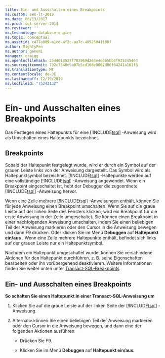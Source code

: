 ```yaml
---
title: Ein- und Ausschalten eines Breakpoints
ms.custom: seo-lt-2019
ms.date: 06/13/2017
ms.prod: sql-server-2014
ms.reviewer: ''
ms.technology: database-engine
ms.topic: conceptual
ms.assetid: c477ab89-a1cd-4f2c-aa7c-40525041100f
author: MightyPen
ms.author: genemi
manager: craigg
ms.openlocfilehash: 2b44014527f702969d264e4e5b5bb4f925345464
ms.sourcegitcommit: 792c7548e9a07b5cd166e0007d06f64241a161f8
ms.translationtype: MT
ms.contentlocale: de-DE
ms.lasthandoff: 12/19/2019
ms.locfileid: "75243132"
---
```

# <a name="toggle-a-breakpoint"></a>Ein- und Ausschalten eines Breakpoints
  Das Festlegen eines Haltepunkts für eine [!INCLUDE[tsql](../../includes/tsql-md.md)] -Anweisung wird als Umschalten eines Haltepunkts bezeichnet.  
  
## <a name="breakpoints"></a>Breakpoints  
 Sobald der Haltepunkt festgelegt wurde, wird er durch ein Symbol auf der grauen Leiste links von der Anweisung dargestellt. Das Symbol wird als Haltepunktsymbol bezeichnet. 
  [!INCLUDE[tsql](../../includes/tsql-md.md)] -Haltepunkte werden auf eine vollständige [!INCLUDE[tsql](../../includes/tsql-md.md)] -Anweisung angewendet. Wenn ein Breakpoint eingeschaltet ist, hebt der Debugger die zugeordnete [!INCLUDE[tsql](../../includes/tsql-md.md)] -Anweisung hervor.  
  
 Wenn eine Zeile mehrere [!INCLUDE[tsql](../../includes/tsql-md.md)] -Anweisungen enthält, können Sie für jede Anweisung einen Breakpoint umschalten. Wenn Sie auf die graue Leiste auf der linken Seite des Fensters klicken, wird ein Breakpoint für die erste Anweisung in der Zeile umgeschaltet. Sie können einen Breakpoint in einer nachfolgenden Anweisung umschalten, indem Sie einen beliebigen Teil der Anweisung markieren oder den Cursor in die Anweisung bewegen und dann F9 drücken. Oder klicken Sie im Menü **Debuggen** auf **Haltepunkt ein/aus** . Wenn eine Zeile mehrere Haltepunkte enthält, befindet sich links auf der grauen Leiste nur ein Haltepunktsymbol.  
  
 Nachdem ein Haltepunkt umgeschaltet wurde, können Sie verschiedene Aktionen für den Haltepunkt durchführen, z. B. seine Eigenschaften bearbeiten oder ihn vorübergehend deaktivieren. Weitere Informationen finden Sie weiter unten unter [Transact-SQL-Breakpoints](transact-sql-breakpoints.md).  
  
## <a name="toggle-a-breakpoint"></a>Ein- und Ausschalten eines Breakpoints  
 **So schalten Sie einen Haltepunkt in einer Transact-SQL-Anweisung um**  
  
1.  Klicken Sie auf die graue Leiste auf der linken Seite der [!INCLUDE[tsql](../../includes/tsql-md.md)] -Anweisung.  
  
2.  Alternativ können Sie einen beliebigen Teil der Anweisung markieren oder den Cursor in die Anweisung bewegen, und dann eine der folgenden Aktionen ausführen:  
  
    -   Drücken Sie F9.  
  
    -   Klicken Sie im Menü **Debuggen** auf **Haltepunkt ein/aus**.  
  
  
